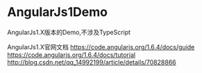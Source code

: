 # AngularJs1Demo
AngularJs1.X版本的Demo,不涉及TypeScript

AngularJs1.X官网文档 
https://code.angularjs.org/1.6.4/docs/guide
https://code.angularjs.org/1.6.4/docs/tutorial
http://blog.csdn.net/qq_14992199/article/details/70828866
